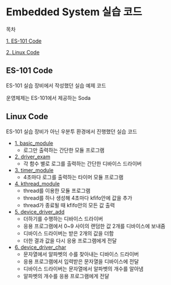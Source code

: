 # Embedded System 실습 코드

목차

[1. ES-101 Code](#es-101-code)

[2. Linux Code](#linux-code)



## ES-101 Code

ES-101 실습 장비에서 작성했던 실습 예제 코드

운영체제는 ES-101에서 제공하는 Soda

## Linux Code

ES-101 실습 장비가 아닌 우분투 환경에서 진행했던 실습 코드

- [1. basic_module](linux%20code/1.%20basic_module)
  - 로그만 출력하는 간단한 모듈 프로그램
- [2. driver_exam](linux%20code/2.%20driver_exam)
  - 각 함수 별로 로그를 출력하는 간단한 디바이스 드라이버
- [3. timer_module](linux%20code/3.%20timer_module)
  - 4초마다 로그를 출력하는 타이머 모듈 프로그램
- [4. kthread_module](linux%20code/4.%20kthread_module)
  - thread를 이용한 모듈 프로그램
  - thread를 하나 생성해 4초마다 kfifo안에 값을 추가
  - thread가 종료될 때 kfifo안의 모든 값 출력
- [5. device_driver_add](linux%20code/5.%20device_driver_add)
  - 더하기를 수행하는 디바이스 드라이버
  - 응용 프로그램에서 0~9 사이의 랜덤한 값 2개를 디바이스에 보내줌
  - 디바이스 드라이버는 받은 2개의 값을 더함
  - 더한 결과 값을 다시 응용 프로그램에게 전달
- [6. device_driver_char](linux%20code/6.%20device_driver_char)
  - 문자열에서 알파벳의 수를 찾아내는 디바이스 드라이버
  - 응용 프로그램에서 입력받은 문자열을 디바이스에 전달
  - 디바이스 드라이버는 문자열에서 알파벳의 개수를 알아냄
  - 알파벳의 개수를 응용 프로그램에게 전달

